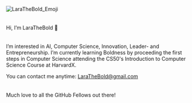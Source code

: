 ![LaraTheBold_Emoji](https://github.com/LaraTheBold/Images/blob/main/LaraTheBold_Emoji_BG_White.jpg?raw=true)
<br /><br /><br />
Hi, I’m LaraTheBold 💞️ 
<br /><br /><br />
I’m interested in AI, Computer Science, Innovation, Leader- and Entrepreneurship.
I’m currently learning Boldness by proceeding the first steps in Computer Science attending the CS50's Introduction to Computer Science Course at HarvardX.

You can contact me anytime: LaraTheBold@gmail.com
<br /><br /><br />
Much love to all the GitHub Fellows out there!

<!---
LaraTheBold/LaraTheBold is a ✨ special ✨ repository because its `README.md` (this file) appears on your GitHub profile.
You can click the Preview link to take a look at your changes.
--->
